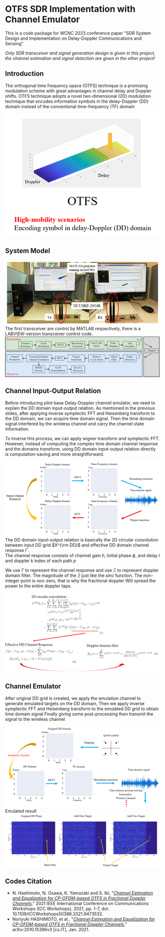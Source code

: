 # OTFS SDR Implementation with Channel Emulator
This is a code package for WCNC 2023 conference paper "SDR System Design and Implementation on Delay-Doppler Communications and Sensing"


_Only SDR transceiver and signal generation design is given in this project, the channel estimation and signal detection are given in the other project!_

## Introduction
The orthogonal time frequency space (OTFS) technique is a promising modulation scheme with great advantages in channel delay and Doppler shifts. OTFS technique adopts a novel two-dimensional (2D) modulation technique that encodes information symbols in the delay-Doppler (DD) domain instead of the conventional time-frequency (TF) domain

![figure](./figures/OTFS.png)

## System Model
![figure](./figures/hardware.png)
The first transceiver are control by MATLAB respectively, there is a LABVIEW-version transceiver control code.
![figure](./figures/system.jpg)

## Channel Input-Output Relation
Before introducing pilot base Delay-Doppler channel emulator, we need to explain the DD domain input-output relation. As mentioned in the previous slides, after applying inverse symplectic FFT and Heisenberg transform to the DD domain, we can acquire time domain signal. Then the time domain signal interfered by the wireless channel and carry the channel state information. 

To inverse this process, we can apply wigner transform and symplectic FFT. However, instead of computing the complex time domain channel response and the domains transform, using DD domain input-output relation directly is computation-saving and more straightforward. 

![figure](./figures/inputoutput.png)
The DD domain input-output relation is basically the 2D circular convolution between input DD grid $X^{\rm DD}$ and effective DD domain channel response $\Gamma$.  
The channel response consists of channel gain $h$, Initial phase $\phi$, and delay $l$ and doppler $k$ index of each path $p$

We use $\Gamma$ to represent the channel response and use $\Xi$ to represent doppler domain filter. 
The magnitude of the $\Xi$ just like the $sinc$ function. The non-integer point is non-zero, that is why the fractional doppler 
Will spread the power to the entire doppler taps.

![figure](./figures/inputoutputEqu.png)
## Channel Emulator
After original DD grid is created, we  apply the emulation channel to generate emulated targets on the DD domain, 
Then we apply inverse symplectic FFT and Heisenberg transform to  the emulated DD grid to obtain time domain signal
Finally giving some post-processing then transmit the signal to the wireless channel 

![figure](./figures/emulator.png)
Emulated result
![figure](./figures/emulated%20result.png)

## Codes Citation
- N. Hashimoto, N. Osawa, K. Yamazaki and S. Ibi, "[*Channel Estimation and Equalization for CP-OFDM-based OTFS in Fractional Doppler Channels*](https://ieeexplore.ieee.org/abstract/document/9473532)," 2021 IEEE International Conference on Communications Workshops (ICC Workshops), 2021, pp. 1-7, doi: 10.1109/ICCWorkshops50388.2021.9473532.
- Noriyuki HASHIMOTO, et al., "[*Channel Estimation and Equalization for CP-OFDM-based OTFS in Fractional Doppler Channels*](https://arxiv.org/abs/2010.15396)," arXiv:2010.15396v3 [cs.IT], Jan. 2021.
